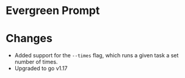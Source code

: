 # Evergreen Prompt

# Changes

* Added support for the `--times` flag, which runs a given task a set number of times.
* Upgraded to go v1.17
